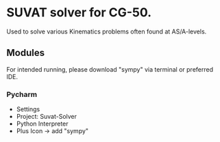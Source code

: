 # SUVAT solver for CG-50.
Used to solve various Kinematics problems often found at AS/A-levels.


## Modules
For intended running, please download "sympy" via terminal or preferred IDE.

### Pycharm
- Settings
- Project: Suvat-Solver
- Python Interpreter
- Plus Icon -> add "sympy"